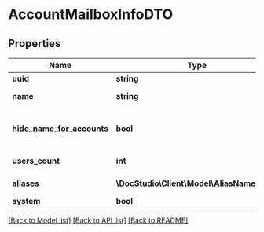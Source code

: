 # AccountMailboxInfoDTO

## Properties
Name | Type | Description | Notes
------------ | ------------- | ------------- | -------------
**uuid** | **string** | Mailbox uuid | 
**name** | **string** | Mailbox name | 
**hide_name_for_accounts** | **bool** | Hide mailbox name/aliases from other accounts | [optional] 
**users_count** | **int** | Mailbox users count | [optional] 
**aliases** | [**\DocStudio\Client\Model\AliasNameDTO[]**](AliasNameDTO.md) | Mailbox aliases | [optional] 
**system** | **bool** |  | [optional] 

[[Back to Model list]](../../README.md#documentation-for-models) [[Back to API list]](../../README.md#documentation-for-api-endpoints) [[Back to README]](../../README.md)

